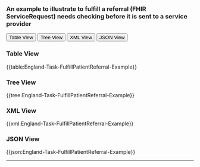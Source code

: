 ### An example to illustrate to fulfill a referral (FHIR ServiceRequest) needs checking before it is sent to a service provider

<div class="tab">
 <button class="tablinks active" onclick="openTab(event, 'Table View')">Table View</button>
 <button class="tablinks" onclick="openTab(event, 'Tree View')">Tree View</button>
  <button class="tablinks" onclick="openTab(event, 'XML View')">XML View</button>
  <button class="tablinks" onclick="openTab(event, 'JSON View')">JSON View</button>
</div>

<div id="Table View" class="tabcontent" style="display:block">
  <h3>Table View</h3>
{{table:England-Task-FulfillPatientReferral-Example}}
</div>
<div id="Tree View" class="tabcontent">
  <h3>Tree View</h3>
{{tree:England-Task-FulfillPatientReferral-Example}}
</div>
<div id="XML View" class="tabcontent">
  <h3>XML View</h3>
{{xml:England-Task-FulfillPatientReferral-Example}}
</div>
<div id="JSON View" class="tabcontent">
  <h3>JSON View</h3>
{{json:England-Task-FulfillPatientReferral-Example}}
</div>

---
